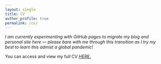 ```yaml
---
layout: single
title: CV
author_profile: true
permalink: /cv/
---
```


*I am currently experimenting with GitHub pages to migrate my blog and personal site here — please bare with me through this transition as I try my best to learn this admist a global pandemic!*

You can access and view my full CV [HERE.](https://docs.google.com/document/d/1OrH4y00ohf-tMxeit2iNLg1f2ngMRq-P04Gsi8EXJzk/edit)
